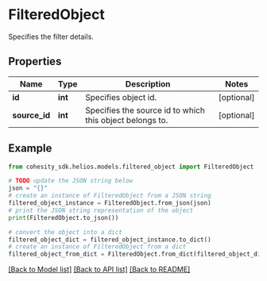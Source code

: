# FilteredObject

Specifies the filter details.

## Properties

Name | Type | Description | Notes
------------ | ------------- | ------------- | -------------
**id** | **int** | Specifies object id. | [optional] 
**source_id** | **int** | Specifies the source id to which this object belongs to. | [optional] 

## Example

```python
from cohesity_sdk.helios.models.filtered_object import FilteredObject

# TODO update the JSON string below
json = "{}"
# create an instance of FilteredObject from a JSON string
filtered_object_instance = FilteredObject.from_json(json)
# print the JSON string representation of the object
print(FilteredObject.to_json())

# convert the object into a dict
filtered_object_dict = filtered_object_instance.to_dict()
# create an instance of FilteredObject from a dict
filtered_object_from_dict = FilteredObject.from_dict(filtered_object_dict)
```
[[Back to Model list]](../README.md#documentation-for-models) [[Back to API list]](../README.md#documentation-for-api-endpoints) [[Back to README]](../README.md)


